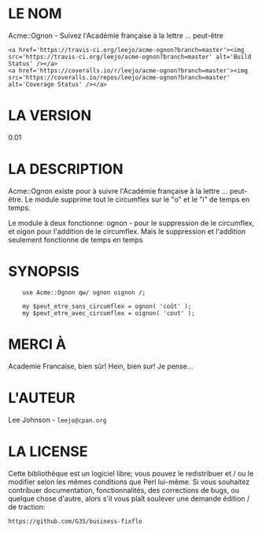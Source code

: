 # LE NOM

Acme::Ognon - Suivez l'Académie française à la lettre ... peut-être

<div>

    <a href='https://travis-ci.org/leejo/acme-ognon?branch=master'><img src='https://travis-ci.org/leejo/acme-ognon?branch=master' alt='Build Status' /></a>
    <a href='https://coveralls.io/r/leejo/acme-ognon?branch=master'><img src='https://coveralls.io/repos/leejo/acme-ognon?branch=master' alt='Coverage Status' /></a>
</div>

# LA VERSION

0.01

# LA DESCRIPTION

Acme::Ognon existe pour à suivre l'Académie française à la lettre ...
peut-être. Le module supprime tout le circumflex sur le "o" et le "i" de
temps en temps.

Le module à deux fonctionne: ognon - pour le suppression de le circumflex,
et oigon pour l'addition de le circumflex. Mais le suppression et l'addition
seulement fonctionne de temps en temps

# SYNOPSIS

        use Acme::Ognon qw/ ognon oignon /;

        my $peut_etre_sans_circumflex = ognon( 'coût' );
        my $peut_etre_avec_circumflex = oignon( 'cout' );

# MERCI À

Academie Francaise, bien sûr! Hein, bien sur! Je pense...

# L'AUTEUR

Lee Johnson - `leejo@cpan.org`

# LA LICENSE

Cette bibliothèque est un logiciel libre; vous pouvez le redistribuer et / ou
le modifier selon les mêmes conditions que Perl lui-même. Si vous souhaitez
contribuer documentation, fonctionnalités, des corrections de bugs, ou quelque
chose d'autre, alors s'il vous plaît soulever une demande édition / de traction:

    https://github.com/G3S/business-fixflo
